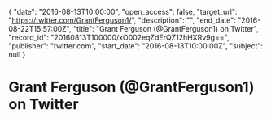 {
  "date": "2016-08-13T10:00:00", 
  "open_access": false, 
  "target_url": "https://twitter.com/GrantFerguson1/", 
  "description": "", 
  "end_date": "2016-08-22T15:57:00Z", 
  "title": "Grant Ferguson (@GrantFerguson1) on Twitter", 
  "record_id": "20160813T100000/xO002eqZdErQZ12hHXRv9g==", 
  "publisher": "twitter.com", 
  "start_date": "2016-08-13T10:00:00Z", 
  "subject": null
}

# Grant Ferguson (@GrantFerguson1) on Twitter

